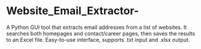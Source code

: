 # Website_Email_Extractor-
A Python GUI tool that extracts email addresses from a list of websites. It searches both homepages and contact/career pages, then saves the results to an Excel file. Easy-to-use interface, supports .txt input and .xlsx output.
